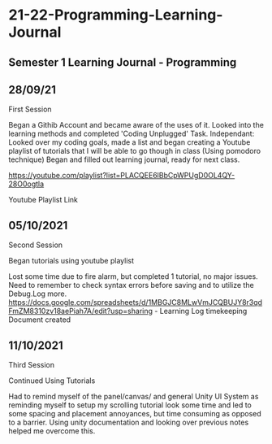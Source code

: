 # 21-22-Programming-Learning-Journal
## Semester 1 Learning Journal - Programming

## 28/09/21
First Session 

Began a Githib Account and became aware of the uses of it.
Looked into the learning methods and completed 'Coding Unplugged' Task.
Independant: Looked over my coding goals, made a list and began creating a Youtube playlist of tutorials that I will be able to go though in class (Using pomodoro technique)
Began and filled out learning journal, ready for next class. 


 https://youtube.com/playlist?list=PLACQEE6lBbCpWPUgD0OL4QY-28O0ogtla 
 
 Youtube Playlist Link 
 
 
## 05/10/2021
Second Session

Began tutorials using youtube playlist

Lost some time due to fire alarm, but completed 1 tutorial, no major issues. Need to remember to check syntax errors before saving and to utilize the Debug.Log more. 
https://docs.google.com/spreadsheets/d/1MBGJC8MLwVmJCQBUJY8r3qdFmZM8310zv18aePiah7A/edit?usp=sharing - Learning Log timekeeping Document created

## 11/10/2021
Third Session

Continued Using Tutorials

Had to remind myself of the panel/canvas/ and general Unity UI System as reminding myself to setup my scrolling tutorial look some time and led to some spacing and placement annoyances, but time consuming as opposed to a barrier. Using unity documentation and looking over previous notes helped me overcome this. 
